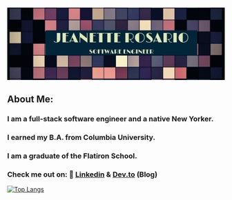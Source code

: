 
![Banner]

## About Me:
### I am a full-stack software engineer and a native New Yorker.
### I earned my B.A. from Columbia University.
### I am a graduate of the Flatiron School.

### Check me out on: 👔 [Linkedin][Linkedin]  &  [Dev.to] (Blog)

[![Top Langs](https://github-readme-stats.vercel.app/api/top-langs/?username=jeanetterosario88&layout=compact)](https://github.com/jeanetterosario88/github-readme-stats)

[Dev.to]: https://dev.to/jeanetterosario
[LinkedIn]: https://www.linkedin.com/in/jeanette-rosario-7997a1207/
[Banner]: https://github.com/jeanetterosario88/myfiles/blob/main/Jeanette%20Rosario%20Github%20Banner.jpg?raw=true

